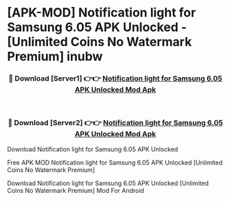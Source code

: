# [APK-MOD] Notification light for Samsung 6.05 APK Unlocked - [Unlimited Coins No Watermark Premium] inubw



<div align="center">
<h3>🔴 Download [Server1] 👉👉 <a href="https://momento.my/?title=Notification_light_for_Samsung_6.05_APK_Unlocked">Notification light for Samsung 6.05 APK Unlocked Mod Apk</a></h3><br>

<h3>🔴 Download [Server2] 👉👉 <a href="https://momento.my/?title=Notification_light_for_Samsung_6.05_APK_Unlocked">Notification light for Samsung 6.05 APK Unlocked Mod Apk</a></h3>
</div>



Download Notification light for Samsung 6.05 APK Unlocked 

Free APK MOD Notification light for Samsung 6.05 APK Unlocked [Unlimited Coins No Watermark Premium]

Download Notification light for Samsung 6.05 APK Unlocked [Unlimited Coins No Watermark Premium] Mod For Android
